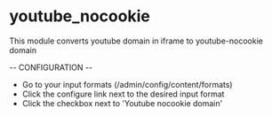 # youtube_nocookie
This module converts youtube domain in iframe to youtube-nocookie domain

-- CONFIGURATION --

* Go to your input formats (/admin/config/content/formats)
* Click the configure link next to the desired input format
* Click the checkbox next to 'Youtube nocookie domain'
